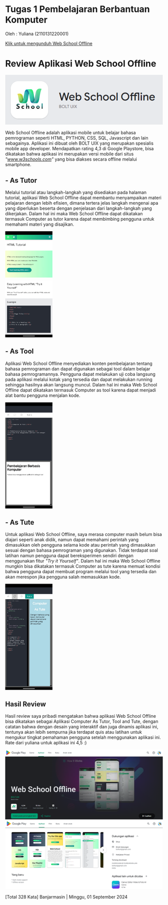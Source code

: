 # Tugas 1 Pembelajaran Berbantuan Komputer
Oleh : Yuliana (2110131220001)

[Klik untuk mengunduh Web School Offline](https://play.google.com/store/apps/details?id=com.boltuix.webschool&pcampaignid=web_share)

# Review Aplikasi Web School Offline
<img src="Gambar/logo-wso.png">

Web School Offline adalah aplikasi mobile untuk belajar bahasa pemrograman seperti HTML, PYTHON, CSS, SQL, Javascript dan lain sebagainya. Aplikasi ini dibuat oleh BOLT UIX yang merupakan spesialis mobile app developer. Mendapatkan rating 4,3 di Google Playstore, bisa dikatakan bahwa aplikasi ini merupakan versi mobile dari situs _"www.w3schools.com"_ yang bisa diakses secara offline melalui smartphone.

## - As Tutor

Melalui tutorial atau langkah-langkah yang disediakan pada halaman tutorial, aplikasi Web School Offline dapat membantu menyampaikan materi pelajaran dengan lebih efisien, dimana tertera jelas langkah mengenai apa yang diperlukan beserta dengan penjelasan dari langkah-langkah yang dikerjakan. Dalam hal ini maka Web School Offline dapat dikatakan termasuk Computer as tutor karena dapat membimbing pengguna untuk memahami materi yang disajikan.

<img src="Gambar/wso-as-tutor.jpg" width="30%" height="30%">

## - As Tool

Aplikasi Web School Offline menyediakan konten pembelajaran tentang bahasa pemrograman dan dapat digunakan sebagai tool dalam belajar bahasa pemrogramannya. Pengguna dapat melakukan uji coba langsung pada aplikasi melalui kotak yang tersedia dan dapat melakukan running sehingga hasilnya akan langsung muncul. Dalam hal ini maka Web School Offline dapat dikatakan termasuk Computer as tool karena dapat menjadi alat bantu pengguna menjalan kode.

<img src="Gambar/wso-as-tool.jpg" width="30%" height="30%">

## - As Tute

Untuk aplikasi Web School Offline, saya merasa computer masih belum bisa diajari seperti anak didik, namun dapat memahami perintah yang dimasukkan oleh pengguna selama kode atau perintah yang dimasukkan sesuai dengan bahasa pemrograman yang digunakan. Tidak terdapat soal latihan namun pengguna dapat bereksperimen sendiri dengan menggunakan fitur _"Try it Yourself"_. Dalam hal ini maka Web School Offline mungkin bisa dikatakan termasuk Computer as tute karena memuat kondisi bahwa pengguna dapat membuat program melalui tool yang tersedia dan akan merespon jika pengguna salah memasukkan kode.

<img src="Gambar/wso-as-tute.jpg" width="30%" height="30%">

## Hasil Review

Hasil review saya pribadi mengatakan bahwa aplikasi Web School Offline bisa dikatakan sebagai Aplikasi Computer As Tutor, Tool and Tute, dengan catatan bahwa dengan desain yang interaktif dan juga dinamis aplikasi ini, tentunya akan lebih sempurna jika terdapat quis atau latihan untuk mengukur tingkat pemahaman pengguna setelah menggunakan aplikasi ini. Rate dari yuliana untuk aplikasi ini 4,5 :)

<img src="Gambar/apk-wso.png">
<img src="Gambar/info-wso.png">

[Total 328 Kata] Banjarmasin |
Minggu, 01 September 2024 